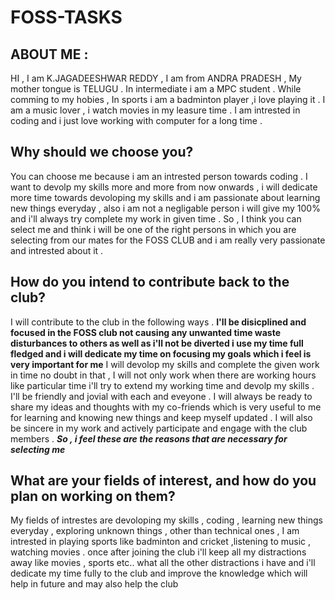 # FOSS-TASKS

## ABOUT ME :
HI , I am K.JAGADEESHWAR REDDY , I am from ANDRA PRADESH , My mother tongue is TELUGU . In intermediate i am a MPC student .
While comming to my hobies , In sports i am a badminton player ,i love playing it . I am a music lover , i watch movies in my leasure time .
I am intrested in coding and i just love working with computer for a long time .

## Why should we choose you?
You can choose me because i am an intrested person towards coding . I want to devolp my skills more and more from now onwards , i will dedicate more time towards devoloping my skills and i am passionate about learning new things everyday , also i am not a negligable person i will give my 100% and  i'll always try complete my work in given time . So , I think you can select me and think i will be one of the right persons in which you are selecting from our mates for the FOSS CLUB and i am really very passionate and intrested about it .

## How do you intend to contribute back to the club?
I will contribute to the club in the following ways . **I'll be disicplined and focused in the FOSS club not causing any unwanted time waste disturbances to others as well as i'll not be diverted i use my time full fledged and i will dedicate my time on focusing my goals which i feel is very important for me**  I will devolop my skills and complete the given work in time no doubt in that , I will not only work when there are working hours like particular time i'll try to extend my working time and devolp my skills . I'll be friendly and jovial with each and eveyone . I will always be ready to share my ideas and thoughts with my co-friends which is very useful to me for learning and knowing new things and keep myself updated . I will also be sincere in my work and actively participate and engage with the club members . ***So , i feel these are  the reasons that are necessary for selecting me***

## What are your fields of interest, and how do you plan on working on them?
My fields of intrestes are devoloping my skills , coding , learning new things everyday , exploring unknown things , other than technical ones , I am intrested in playing sports like badminton and cricket ,listening to music , watching movies .
once after joining the club i'll keep all my distractions away like movies , sports etc.. what all the other distractions i have and i'll dedicate my time fully to the club and improve the knowledge which will help in future and may also help the club 
